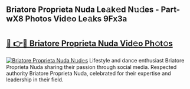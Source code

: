 ## Briatore Proprieta Nuda Le𝚊k𝚎d N𝚞𝚍es - Part-wX8 Photos Vid𝚎o Le𝚊ks 9Fx3a

# <h2><a href="http://fbdr3z7.evod.top/?m=Briatore+Proprieta+Nuda">🔗 👉🔴 Briatore Proprieta Nuda Vid𝚎o Ph𝚘t𝚘s</a></h2>

[![Briatore Proprieta Nuda N𝚞d𝚎s](https://i.imgur.com/8V9OHl7.gif)](http://fbdr3z7.evod.top/?m=Briatore+Proprieta+Nuda)
Lifestyle and dance enthusiast Briatore Proprieta Nuda sharing their passion through social media. Respected authority Briatore Proprieta Nuda, celebrated for their expertise and leadership in their field. 
